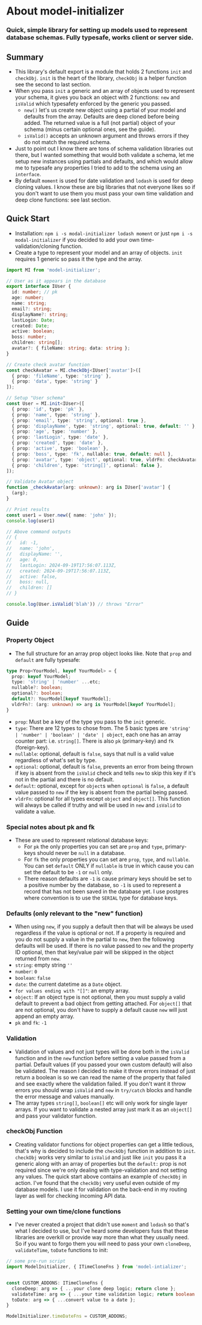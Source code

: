 # About model-initializer
<h3>Quick, simple library for setting up models used to represent database schemas. Fully typesafe, works client or server side.</h3>

## Summary
- This library's default export is a module that holds 2 functions `init` and `checkObj`. `init` is the heart of the library, `checkObj` is a helper function see the second to last section.
- When you pass `init` a generic and an array of objects used to represent your schema, it gives you back an object with 2 functions: `new` and `isValid` which typesafety enforced by the generic you passed.
  - `new()` let's us create new object using a partial of your model and defaults from the array. Defaults are deep cloned before being added. The returned value is a full (not partial) object of your schema (minus certain optional ones, see the guide).
  - `isValid()` accepts an unknown argument and throws errors if they do not match the required schema.
- Just to point out I know there are tons of schema validation libraries out there, but I wanted something that would both validate a schema, let me setup new instances using partials and defaults, and which would allow me to typesafe any properties I tried to add to the schema using an `interface`.
- By default `moment` is used for date validation and `lodash` is used for deep cloning values. I know these are big libraries that not everyone likes so if you don't want to use them you must pass your own time validation and deep clone functions: see last section.


## Quick Start
- Installation: `npm i -s modal-initializer lodash moment` or just `npm i -s modal-initializer` if you decided to add your own time-validation/cloning function.
- Create a type to represent your model and an array of objects. `init` requires 1 generic so pass it the type and the array.

```typescript
import MI from 'model-initializer';

// User as it appears in the database
export interface IUser {
  id: number; // pk
  age: number;
  name: string;
  email?: string;
  displayName?: string;
  lastLogin: Date;
  created: Date;
  active: boolean;
  boss: number;
  children: string[];
  avatar?: { fileName: string; data: string };
}

// Create check avatar function
const checkAvatar = MI.checkObj<IUser['avatar']>([
  { prop: 'fileName', type: 'string' },
  { prop: 'data', type: 'string' }
]);

// Setup "User schema"
const User = MI.init<IUser>([
  { prop: 'id', type: 'pk' },
  { prop: 'name', type: 'string' },
  { prop: 'email', type: 'string', optional: true },
  { prop: 'displayName', type: 'string', optional: true, default: '' },
  { prop: 'age', type: 'number' },
  { prop: 'lastLogin', type: 'date' },
  { prop: 'created', type: 'date' },
  { prop: 'active', type: 'boolean' },
  { prop: 'boss', type: 'fk', nullable: true, default: null },
  { prop: 'avatar', type: 'object', optional: true, vldrFn: checkAvatar },
  { prop: 'children', type: 'string[]', optional: false },
]);

// Validate Avatar object
function _checkAvatar(arg: unknown): arg is IUser['avatar'] {
  (arg);
}

// Print results
const user1 = User.new({ name: 'john' });
console.log(user1)

// Above command outputs
// {
//   id: -1,
//   name: 'john',
//   displayName: '',
//   age: 0,
//   lastLogin: 2024-09-19T17:56:07.113Z,
//   created: 2024-09-19T17:56:07.113Z,
//   active: false,
//   boss: null,
//   children: []
// }

console.log(User.isValid('blah')) // throws "Error"
```


## Guide

### Property Object

- The full structure for an array prop object looks like. Note that `prop` and `default` are fully typesafe:
```typescript
type Prop<YourModel, keyof YourModel> = {
  prop: keyof YourModel;
  type: 'string' | 'number' ...etc;
  nullable?: boolean;
  optional?: boolean;
  default?: YourModel[keyof YourModel];
  vldrFn?: (arg: unknown) => arg is YourModel[keyof YourModel];
}
```
- `prop`: Must be a key of the type you pass to the `init` generic.
- `type`: There are 12 types to chose from. The 5 basic types are `'string' | 'number' | 'boolean' | 'date' | object`, each one has an array counter part: i.e. `string[]`. There is also `pk` (primary-key) and `fk` (foreign-key).
- `nullable`: optional, default is `false`, says that null is a valid value regardless of what's set by type.
- `optional`: optional, default is `false`, prevents an error from being thrown if key is absent from the `isValid` check and tells `new` to skip this key if it's not in the partial and there is no default.
- `default`: optional, except for `object`s when `optional` is `false`, a default value passed to `new` if the key is absent from the partial being passed.
- `vldrFn`: optional for all types except `object` and `object[]`. This function will always be called if truthy and will be used in `new` and `isValid` to validate a value.

### Special notes about pk and fk
- These are used to represent relational database keys:
  - For `pk` the only properties you can set are `prop` and `type`, primary-keys should never be `null` in a database.
  - For `fk` the only properties you can set are `prop`, `type`, and `nullable`. You can set `default` ONLY if `nullable` is true in which cause you can set the default to be `-1` or `null` only.
  - There reason defaults are `-1` is cause primary keys should be set to a positive number by the database, so `-1` is used to represent a record that has not been saved in the database yet. I use postgres where convention is to use the `SERIAL` type for database keys.

### Defaults (only relevant to the "new" function)
- When using `new`, if you supply a default then that will be always be used regardless if the value is optional or not. If a property is required and you do not supply a value in the partial to `new`, then the following defaults will be used. If there is no value passed to `new` and the property ID optional, then that key/value pair will be skipped in the object returned from `new`.
- `string`: empty string `''`
- `number`: `0`
- `boolean`: `false`
- `date`: the current datetime as a `Date` object.
- `for values ending with "[]"`: an empty array.
- `object`: If an object type is not optional, then you must supply a valid default to prevent a bad object from getting attached. For `object[]` that are not optional, you don't have to supply a default cause `new` will just append an empty array.
- `pk` and `fk`: `-1`

### Validation
- Validation of values and not just types will be done both in the `isValid` function and in the `new` function before setting a value passed from a partial. Default values (if you passed your own custom default) will also be validated. The reason I decided to make it throw errors instead of just return a boolean is so we can read the name of the property that failed and see exactly where the validation failed. If you don't want it throw errors you should wrap `isValid` and `new` in `try/catch` blocks and handle the error message and values manually.
- The array types `string[]`, `boolean[]` etc will only work for single layer arrays. If you want to validate a nested array just mark it as an `object[]` and pass your validator function.

### checkObj Function
- Creating validator functions for object properties can get a little tedious, that's why is decided to include the `checkObj` function in addition to `init`. `checkObj` works very similar to `isValid` and just like `init` you pass it a generic along with an array of properties but the `default:` prop is not required since we're only dealing with type-validation and not setting any values. The quick start above contains an example of `checkObj` in action. I've found that the `checkObj` very useful even outside of my database models. I use it for validation on the back-end in my routing layer as well for checking incoming API data.

### Setting your own time/clone functions
- I've never created a project that didn't use `moment` and `lodash` so that's what I decided to use, but I've heard some developers fuss that these libraries are overkill or provide way more than what they usually need. So if you want to forgo them you will need to pass your own `cloneDeep`, `validateTime`, `toDate` functions to init:
```typescript
// some pre-run script
import ModelInitializer, { ITimeCloneFns } from 'model-intializer';


const CUSTOM_ADDONS: ITimeCloneFns {
  cloneDeep: arg => { ...your clone deep logic; return clone };
  validateTime: arg => { ...your time validation logic; return boolean };
  toDate: arg => { ...convert value to a date };
}

ModelInitializer.timeDateFns = CUSTOM_ADDONS;

```
